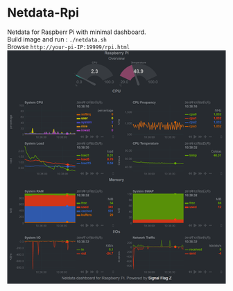 # Netdata-Rpi
Netdata for Raspberr Pi with minimal dashboard.  
Build image and run : `./netdata.sh`  
Browse `http://your-pi-IP:19999/rpi.html`  
![RPi Dashboard](https://github.com/SignalFlagZ/Dockerfiles/blob/images/Netdata%20for%20RPi%20Dashboard01.png "RPi Dashboard")
